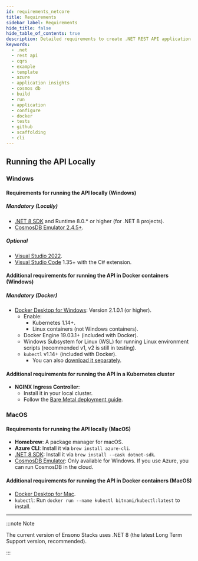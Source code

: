 ```yaml
---
id: requirements_netcore
title: Requirements
sidebar_label: Requirements
hide_title: false
hide_table_of_contents: true
description: Detailed requirements to create .NET REST API application from a template
keywords:
  - .net
  - rest api
  - cqrs
  - example
  - template
  - azure
  - application insights
  - cosmos db
  - build
  - run
  - application
  - configure
  - docker
  - tests
  - github
  - scaffolding
  - cli
---
```


## Running the API Locally

### Windows

#### Requirements for running the API locally (Windows)

##### Mandatory (Locally)

- [.NET 8 SDK](https://dotnet.microsoft.com/en-us/download/dotnet/8.0) and Runtime 8.0.* or higher (for .NET 8 projects).
- [CosmosDB Emulator 2.4.5+](https://aka.ms/cosmosdb-emulator).

##### Optional

- [Visual Studio 2022](https://visualstudio.microsoft.com/vs/).
- [Visual Studio Code](https://code.visualstudio.com/) 1.35+ with the C# extension.

#### Additional requirements for running the API in Docker containers (Windows)

##### Mandatory (Docker)

- [Docker Desktop for Windows](https://desktop.docker.com/win/stable/Docker%20Desktop%20Installer.exe): Version 2.1.0.1 (or higher).
  - Enable:
    - Kubernetes 1.14+.
    - Linux containers (not Windows containers).
  - Docker Engine 19.03.1+ (included with Docker).
  - Windows Subsystem for Linux (WSL) for running Linux environment scripts (recommended v1, v2 is still in testing).
  - `kubectl` v1.14+ (included with Docker).
    - You can also [download it separately](https://kubernetes.io/docs/tasks/tools/install-kubectl/#install-kubectl-on-windows).

#### Additional requirements for running the API in a Kubernetes cluster

- **NGINX Ingress Controller**:
  - Install it in your local cluster.
  - Follow the [Bare Metal deployment guide](https://kubernetes.github.io/ingress-nginx/deploy/).

### MacOS

#### Requirements for running the API locally (MacOS)

- **Homebrew**: A package manager for macOS.
- **Azure CLI**: Install it via `brew install azure-cli`.
- [.NET 8 SDK](https://dotnet.microsoft.com/en-us/download/dotnet/8.0): Install it via `brew install --cask dotnet-sdk`.
- [CosmosDB Emulator](https://aka.ms/cosmosdb-emulator): Only available for Windows. If you use Azure, you can run CosmosDB in the cloud.

#### Additional requirements for running the API in Docker containers (MacOS)

- [Docker Desktop for Mac](https://desktop.docker.com/mac/stable/Docker.dmg).
- `kubectl`: Run `docker run --name kubectl bitnami/kubectl:latest` to install.

---

:::note Note

The current version of Ensono Stacks uses .NET 8 (the latest Long Term Support version, recommended).

:::
